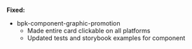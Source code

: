**Fixed:**

- bpk-component-graphic-promotion
  - Made entire card clickable on all platforms
  - Updated tests and storybook examples for component